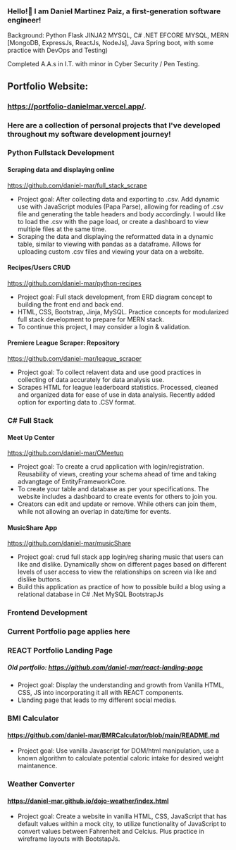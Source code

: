 ### Hello!👋 I am Daniel Martinez Paiz, a first-generation software engineer!
Background: Python Flask JINJA2 MYSQL, C# .NET EFCORE MYSQL, MERN [MongoDB, ExpressJs, ReactJs, NodeJs], Java Spring boot, with some practice with DevOps and Testing)

Completed A.A.s in I.T. with minor in Cyber Security / Pen Testing.

## Portfolio Website:
### https://portfolio-danielmar.vercel.app/.


### Here are a collection of personal projects that I've developed throughout my software development journey!

### Python Fullstack Development
#### Scraping data and displaying online
https://github.com/daniel-mar/full_stack_scrape
- Project goal: After collecting data and exporting to .csv. Add dynamic use with JavaScript modules (Papa Parse), allowing for reading of .csv file and generating the table headers and body accordingly. I would like to load the .csv with the page load, or create a dashboard to view multiple files at the same time.
- Scraping the data and displaying the reformatted data in a dynamic table, similar to viewing with pandas as a dataframe. Allows for uploading custom .csv files and viewing your data on a website.

#### Recipes/Users CRUD
https://github.com/daniel-mar/python-recipes
- Project goal: Full stack development, from ERD diagram concept to building the front end and back end.
- HTML, CSS, Bootstrap, Jinja, MySQL. Practice concepts for modularized full stack development to prepare for MERN stack.
- To continue this project, I may consider a login & validation.

#### Premiere League Scraper: Repository
https://github.com/daniel-mar/league_scraper
- Project goal: To collect relavent data and use good practices in collecting of data accurately for data analysis use. 
- Scrapes HTML for league leaderboard statistics. Processed, cleaned and organized data for ease of use in data analysis. Recently added option for exporting data to .CSV format.

### C# Full Stack
#### Meet Up Center
https://github.com/daniel-mar/CMeetup
- Project goal: To create a crud application with login/registration. Reusability of views, creating your schema ahead of time and taking advangtage of EntityFrameworkCore.
- To create your table and database as per your specifications. The website includes a dashboard to create events for others to join you.
- Creators can edit and update or remove. While others can join them, while not allowing an overlap in date/time for events.

#### MusicShare App
https://github.com/daniel-mar/musicShare
- Project goal: crud full stack app login/reg sharing music that users can like and dislike. Dynamically show on different pages based on different levels of user access to view the relationships on screen via like and dislike buttons.
- Build this application as practice of how to possible build a blog using a relational database in C# .Net MySQL BootstrapJs

### Frontend Development

### Current Portfolio page applies here

### REACT Portfolio Landing Page
##### Old portfolio: https://github.com/daniel-mar/react-landing-page
- Project goal: Display the understanding and growth from Vanilla HTML, CSS, JS into incorporating it all with REACT components.
- Llanding page that leads to my different social medias.

### BMI Calculator
#### https://github.com/daniel-mar/BMRCalculator/blob/main/README.md
- Project goal: Use vanilla Javascript for DOM/html manipulation, use a known algorithm to calculate potential caloric intake for desired weight maintanence.
  
### Weather Converter
#### https://daniel-mar.github.io/dojo-weather/index.html
- Project goal: Create a website in vanilla HTML, CSS, JavaScript that has default values within a mock city, to utilize functionality of JavaScript to convert values between Fahrenheit and Celcius. Plus practice in wireframe layouts with BootstapJs.

<!--
**daniel-mar/daniel-mar** is a ✨ _special_ ✨ repository because its `README.md` (this file) appears on your GitHub profile.

Here are some ideas to get you started:

- 🔭 I’m currently working on ...
- 🌱 I’m currently learning ...
- 👯 I’m looking to collaborate on ...
- 🤔 I’m looking for help with ...
- 💬 Ask me about ...
- 📫 How to reach me: ...
- 😄 Pronouns: ...
-->
